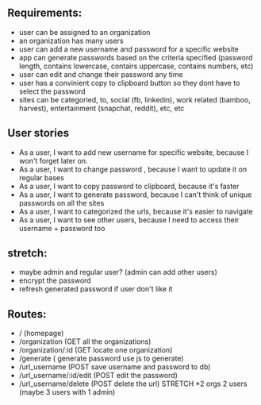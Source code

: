 ## Requirements:
- user can be assigned to an organization
- an organization has many users
- user can add a new username and password for a specific website
- app can generate passwords based on the criteria specified (password length, contains lowercase, contairs uppercase, contains numbers, etc)
- user can edit and change their password any time
- user has a convinient copy to clipboard button so they dont have to select the password
- sites can be categoried, to, social (fb, linkedin), work related (bamboo, harvest), entertainment (snapchat, reddit), etc, etc


## User stories
- As a user, I want to add new username for specific website, because I won't forget later on.
- As a user, I want to change password , because I want to update it on regular bases
- As a user, I want to copy password to clipboard, because it's faster
- As a user, I want to generate password, because I can't think of unique passwords on all the sites
- As a user, I want to categorized the urls, because it's easier to navigate  
- As a user, I want to see other users, because I need to access their username + password too 

## stretch: 
- maybe admin and regular user? (admin can add other users)
- encrypt the password
- refresh generated password if user don't like it

## Routes:
- / (homepage)
- /organization (GET all the organizations)
- /organization/:id (GET locate one organization)
- /generate ( generate password use js to generate)
- /url_username (POST save username and password to db)
- /url_username/:id/edit (POST edit the password)
- /url_username/delete (POST delete the url) STRETCH
*2 orgs 2 users (maybe 3 users with 1 admin) 